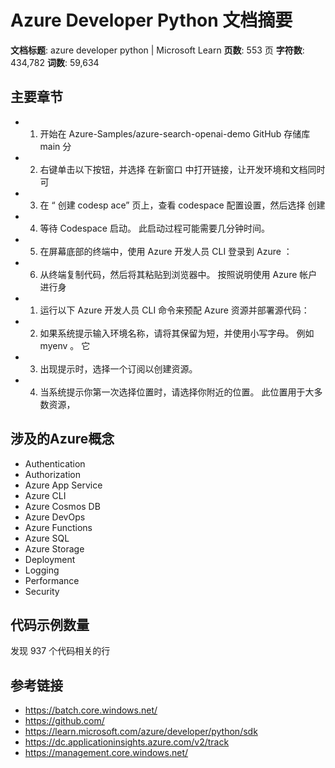 # Azure Developer Python 文档摘要

**文档标题**: azure developer python | Microsoft Learn
**页数**: 553 页
**字符数**: 434,782
**词数**: 59,634

## 主要章节
- 1. 开始在  Azure-Samples/azure-search-openai-demo  GitHub 存储库  main 分
- 2. 右键单击以下按钮，并选择  在新窗口  中打开链接，让开发环境和文档同时可
- 3. 在 “ 创建  codesp ace” 页上，查看  codespace 配置设置，然后选择  创建
- 4. 等待 Codespace 启动。  此启动过程可能需要几分钟时间。
- 5. 在屏幕底部的终端中，使用  Azure 开发人员  CLI 登录到  Azure ：
- 6. 从终端复制代码，然后将其粘贴到浏览器中。  按照说明使用  Azure 帐户进行身
- 1. 运行以下  Azure 开发人员  CLI 命令来预配  Azure 资源并部署源代码：
- 2. 如果系统提示输入环境名称，请将其保留为短，并使用小写字母。  例如  myenv 。 它
- 3. 出现提示时，选择一个订阅以创建资源。
- 4. 当系统提示你第一次选择位置时，请选择你附近的位置。  此位置用于大多数资源，

## 涉及的Azure概念
- Authentication
- Authorization
- Azure App Service
- Azure CLI
- Azure Cosmos DB
- Azure DevOps
- Azure Functions
- Azure SQL
- Azure Storage
- Deployment
- Logging
- Performance
- Security

## 代码示例数量
发现 937 个代码相关的行

## 参考链接
- https://batch.core.windows.net/
- https://github.com/
- https://learn.microsoft.com/azure/developer/python/sdk
- https://dc.applicationinsights.azure.com/v2/track
- https://management.core.windows.net/